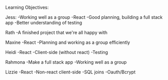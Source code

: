 Learning Objectives:

Jess: 
  -Working well as a group
  -React
  -Good planning, building a full stack app
  -Better understanding of testing
  
Rath
  -A finished project that we're all happy with
  
Maxine
  -React
  -Planning and working as a group efficiently
  
Heidi
  -React
  -Client-side (without react)
  -Testing

Rahmona
  -Make a full stack app
  -Working well as a group
  
Lizzie
  -React
  -Non-react client-side
  -SQL joins
  -Oauth/Bcrypt
  
  
  
  
  

